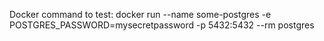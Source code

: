 Docker command to test: docker run --name some-postgres -e POSTGRES_PASSWORD=mysecretpassword -p 5432:5432 --rm postgres